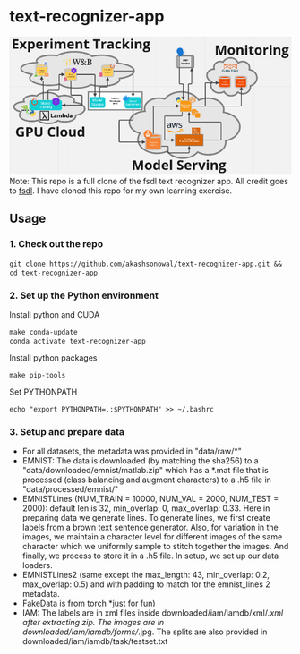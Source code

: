 # text-recognizer-app

![](app_diagram.png)
Note: This repo is a full clone of the fsdl text recognizer app. All credit goes to [fsdl](https://github.com/full-stack-deep-learning/fsdl-text-recognizer-2022). I have cloned this repo for my own learning exercise.

## Usage

### 1. Check out the repo
```
git clone https://github.com/akashsonowal/text-recognizer-app.git && cd text-recognizer-app
```
### 2. Set up the Python environment
Install python and CUDA 
```
make conda-update
conda activate text-recognizer-app
```
Install python packages
```
make pip-tools
```
Set PYTHONPATH
```
echo "export PYTHONPATH=.:$PYTHONPATH" >> ~/.bashrc
```
### 3. Setup and prepare data
- For all datasets, the metadata was provided in "data/raw/*"
- EMNIST: The data is downloaded (by matching the sha256) to a "data/downloaded/emnist/matlab.zip" which has a *.mat file that is processed (class balancing and augment characters) to a .h5 file in "data/processed/emnist/"
- EMNISTLines (NUM_TRAIN = 10000, NUM_VAL = 2000, NUM_TEST = 2000): default len is 32, min_overlap: 0, max_overlap: 0.33. Here in preparing data we generate lines. To generate lines, we first create labels from a brown text sentence generator. Also, for variation in the images, we maintain a character level for different images of the same character which we uniformly sample to stitch together the images. And finally, we process to store it in a .h5 file. In setup, we set up our data loaders.
- EMNISTLines2 (same except the max_length: 43, min_overlap: 0.2, max_overlap: 0.5) and with padding to match for the emnist_lines 2 metadata.
- FakeData is from torch *just for fun)
- IAM: The labels are in xml files inside downloaded/iam/iamdb/xml/*.xml after extracting zip. The images are in downloaded/iam/iamdb/forms/*.jpg. The splits are also provided in downloaded/iam/iamdb/task/testset.txt 
